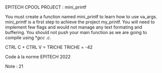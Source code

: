 EPITECH CPOOL PROJECT : mini_printf

You must create a function named mini_printf to learn how to use va_args.
mini_printf is a first step to achieve the project my_printf. You will need to implement few flags and would
not manage any text formating and buffering.
You should not push your main function as we are going to compile using **gcc *.c**.

CTRL C + CTRL V = TRICHE
TRICHE = -42

Code à la norme EPITECH 2022

Note : 21